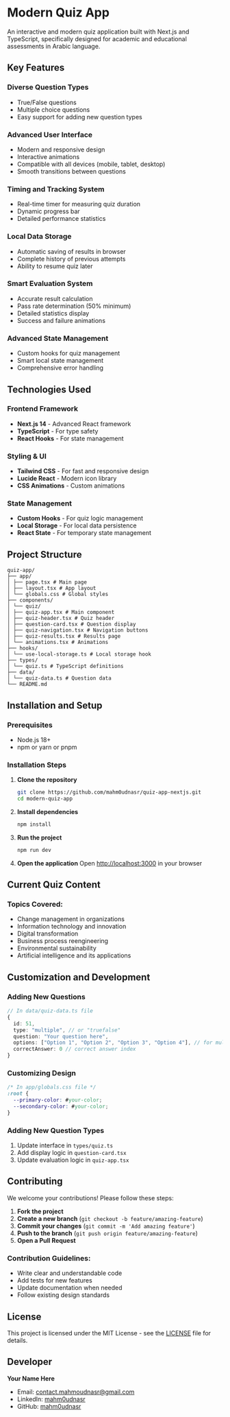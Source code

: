 # Modern Quiz App

An interactive and modern quiz application built with Next.js and TypeScript, specifically designed for academic and educational assessments in Arabic language.

## Key Features

### Diverse Question Types

- True/False questions
- Multiple choice questions
- Easy support for adding new question types

### Advanced User Interface

- Modern and responsive design
- Interactive animations
- Compatible with all devices (mobile, tablet, desktop)
- Smooth transitions between questions

### Timing and Tracking System

- Real-time timer for measuring quiz duration
- Dynamic progress bar
- Detailed performance statistics

### Local Data Storage

- Automatic saving of results in browser
- Complete history of previous attempts
- Ability to resume quiz later

### Smart Evaluation System

- Accurate result calculation
- Pass rate determination (50% minimum)
- Detailed statistics display
- Success and failure animations

### Advanced State Management

- Custom hooks for quiz management
- Smart local state management
- Comprehensive error handling

## Technologies Used

### Frontend Framework

- **Next.js 14** - Advanced React framework
- **TypeScript** - For type safety
- **React Hooks** - For state management

### Styling & UI

- **Tailwind CSS** - For fast and responsive design
- **Lucide React** - Modern icon library
- **CSS Animations** - Custom animations

### State Management

- **Custom Hooks** - For quiz logic management
- **Local Storage** - For local data persistence
- **React State** - For temporary state management

## Project Structure

```
quiz-app/
├── app/
│ ├── page.tsx # Main page
│ ├── layout.tsx # App layout
│ └── globals.css # Global styles
├── components/
│ └── quiz/
│ ├── quiz-app.tsx # Main component
│ ├── quiz-header.tsx # Quiz header
│ ├── question-card.tsx # Question display
│ ├── quiz-navigation.tsx # Navigation buttons
│ ├── quiz-results.tsx # Results page
│ └── animations.tsx # Animations
├── hooks/
│ └── use-local-storage.ts # Local storage hook
├── types/
│ └── quiz.ts # TypeScript definitions
├── data/
│ └── quiz-data.ts # Question data
└── README.md
```

## Installation and Setup

### Prerequisites

- Node.js 18+
- npm or yarn or pnpm

### Installation Steps

1. **Clone the repository**

   ```bash
   git clone https://github.com/mahm0udnasr/quiz-app-nextjs.git
   cd modern-quiz-app
   ```

2. **Install dependencies**

   ```bash
   npm install
   ```

3. **Run the project**
   ```bash
   npm run dev
   ```

4. **Open the application**
   Open [http://localhost:3000](http://localhost:3000) in your browser

## Current Quiz Content

### Topics Covered:

- Change management in organizations
- Information technology and innovation
- Digital transformation
- Business process reengineering
- Environmental sustainability
- Artificial intelligence and its applications

## Customization and Development

### Adding New Questions

```typescript
// In data/quiz-data.ts file
{
  id: 51,
  type: "multiple", // or "truefalse"
  question: "Your question here",
  options: ["Option 1", "Option 2", "Option 3", "Option 4"], // for multiple choice only
  correctAnswer: 0 // correct answer index
}
```

### Customizing Design

```css
/* In app/globals.css file */
:root {
  --primary-color: #your-color;
  --secondary-color: #your-color;
}
```

### Adding New Question Types

1. Update interface in `types/quiz.ts`
2. Add display logic in `question-card.tsx`
3. Update evaluation logic in `quiz-app.tsx`

## Contributing

We welcome your contributions! Please follow these steps:

1. **Fork the project**
2. **Create a new branch** (`git checkout -b feature/amazing-feature`)
3. **Commit your changes** (`git commit -m 'Add amazing feature'`)
4. **Push to the branch** (`git push origin feature/amazing-feature`)
5. **Open a Pull Request**

### Contribution Guidelines:

- Write clear and understandable code
- Add tests for new features
- Update documentation when needed
- Follow existing design standards

## License

This project is licensed under the MIT License - see the [LICENSE](https://opensource.org/license/mit) file for details.

## Developer

**Your Name Here**

- Email: [contact.mahmoudnasr@gmail.com](mailto:contact.mahmoudnasr@gmail.com)
- LinkedIn: [mahm0udnasr](https://www.linkedin.com/in/mahm0udnasr)
- GitHub: [mahm0udnasr](https://github.com/mahm0udnasr)
